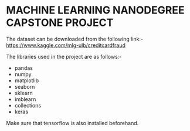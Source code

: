 # MACHINE LEARNING NANODEGREE CAPSTONE PROJECT

The dataset can be downloaded from the following link:-
https://www.kaggle.com/mlg-ulb/creditcardfraud

The libraries used in the project are as follows:-
- pandas
- numpy
- matplotlib
- seaborn
- sklearn
- imblearn
- collections
- keras

Make sure that tensorflow is also installed beforehand.
